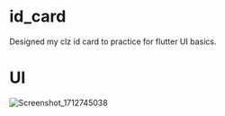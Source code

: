 # id_card

Designed my clz id card to practice  for flutter UI basics.
# UI
![Screenshot_1712745038](https://github.com/Eldringrg/id_card/assets/58216383/6b529c10-5f2a-4f7e-b111-88293b837305)


